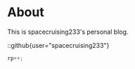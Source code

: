 # About

This is spacecruising233's personal blog.

::github{user="spacecruising233"}

```cpp
rp++;
```